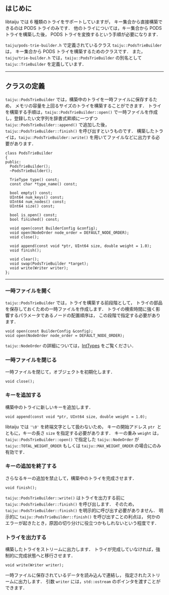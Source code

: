 ## はじめに ##

libtaiju では 6 種類のトライをサポートしていますが，
キー集合から直接構築できるのは PODS トライのみです．
他のトライについては，キー集合から PODS トライを構築した後，
PODS トライを変換するという手順が必要になります．

`taiju/pods-trie-builder.h` で定義されているクラス
`taiju::PodsTrieBuilder` は，
キー集合から PODS トライを構築するためのクラスです．
また，`taiju/trie-builder.h` では，`taiju::PodsTrieBuilder` の別名として
`taiju::TrieBuilder` を定義しています．


---


## クラスの定義 ##

`taiju::PodsTrieBuilder` では，構築中のトライを一時ファイルに保存するため，
メモリの容量を上回るサイズのトライを構築することができます．
トライを構築する手順は，`taiju::PodsTrieBuilder::open()`
で一時ファイルを作成し，登録したい文字列を辞書式昇順に一つずつ
`taiju::PodsTrieBuilder::append()` で追加した後，
`taiju::PodsTrieBuilder::finish()` を呼び出すというものです．
構築したトライは，`taiju::PodsTrieBuilder::write()`
を用いてファイルなどに出力する必要があります．

```
class PodsTrieBuilder
{
public:
  PodsTrieBuilder();
  ~PodsTrieBuilder();

  TrieType type() const;
  const char *type_name() const;

  bool empty() const;
  UInt64 num_keys() const;
  UInt64 num_nodes() const;
  UInt64 size() const;

  bool is_open() const;
  bool finished() const;

  void open(const BuilderConfig &config);
  void open(NodeOrder node_order = DEFAULT_NODE_ORDER);
  void close();

  void append(const void *ptr, UInt64 size, double weight = 1.0);
  void finish();

  void clear();
  void swap(PodsTrieBuilder *target);
  void write(Writer writer);
};
```


---


### 一時ファイルを開く ###

`taiju::PodsTrieBuilder` では，トライを構築する前段階として，
トライの部品を保存しておくための一時ファイルを作成します．
トライの検索時間に強く影響するパラメータであるノードの配置順序は，
この段階で指定する必要があります．

```
void open(const BuilderConfig &config);
void open(NodeOrder node_order = DEFAULT_NODE_ORDER);
```

`taiju::NodeOrder` の詳細については，[IntTypes](IntTypes.md) をご覧ください．

### 一時ファイルを閉じる ###

一時ファイルを閉じて，オブジェクトを初期化します．

```
void close();
```

### キーを追加する ###

構築中のトライに新しいキーを追加します．

```
void append(const void *ptr, UInt64 size, double weight = 1.0);
```

libtaiju では `'\0'` を終端文字として扱わないため，
キーの開始アドレス `ptr `とともに，キーの長さ `size` を指定する必要があります．
キーの重み `weight` は，`taiju::PodsTrieBuilder::open()` で指定した
`taiju::NodeOrder` が `taiju::TOTAL_WEIGHT_ORDER` もしくは
`taiju::MAX_WEIGHT_ORDER` の場合にのみ有効です．

### キーの追加を終了する ###

さらなるキーの追加を禁止して，構築中のトライを完成させます．

```
void finish();
```

`taiju::PodsTrieBuilder::write()` はトライを出力する前に
`taiju::PodsTrieBuilder::finish()` を呼び出します．
そのため，`taiju::PodsTrieBuilder::finish()`
を明示的に呼び出す必要がありません．
明示的に `taiju::PodsTrieBuilder::finish()` を呼び出すことの利点は，
何かのエラーが起きたとき，原因の切り分けに役立つかもしれないという程度です．

### トライを出力する ###

構築したトライをストリームに出力します．
トライが完成していなければ，強制的に完成状態へと移行させます．

```
void write(Writer writer);
```

一時ファイルに保存されているデータを読み込んで連結し，
指定されたストリームに出力します．
引数 `writer` には，`std::ostream` のポインタを渡すことができます．